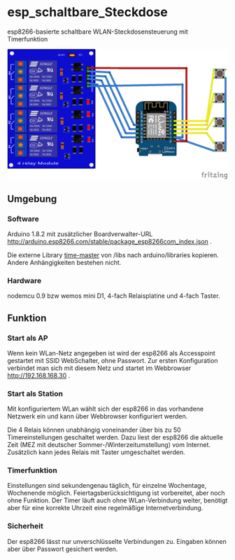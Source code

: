 # esp_schaltbare_Steckdose
esp8266-basierte schaltbare WLAN-Steckdosensteuerung mit Timerfunktion

![Schaltung mit wemos mini D1](fritzing/wemos.png)

## Umgebung
### Software
Arduino 1.8.2 mit zusätzlicher Boardverwalter-URL http://arduino.esp8266.com/stable/package_esp8266com_index.json .

Die externe Library [time-master](https://github.com/PaulStoffregen/Time) von /libs nach arduino/libraries kopieren. Andere Anhängigkeiten bestehen nicht.

### Hardware
nodemcu 0.9 bzw wemos mini D1, 4-fach Relaisplatine und 4-fach Taster.

## Funktion
### Start als AP
Wenn kein WLan-Netz angegeben ist wird der esp8266 als Accesspoint gestartet mit SSID WebSchalter, ohne Passwort. Zur ersten Konfiguration verbindet man sich mit diesem Netz und startet im Webbrowser http://192.168.168.30 .
### Start als Station
Mit konfiguriertem WLan wählt sich der esp8266 in das vorhandene Netzwerk ein und kann über Webbrowser konfiguriert werden.

Die 4 Relais können unabhängig voneinander über bis zu 50 Timereinstellungen geschaltet werden. Dazu liest der esp8266 die aktuelle Zeit (MEZ mit deutscher Sommer-/Winterzeitumstellung) vom Internet. Zusätzlich kann jedes Relais mit Taster umgeschaltet werden.

### Timerfunktion
Einstellungen sind sekundengenau täglich, für einzelne Wochentage, Wochenende möglich. Feiertagsberücksichtigung ist vorbereitet, aber noch ohne Funktion. Der Timer läuft auch ohne WLan-Verbindung weiter, benötigt aber für eine korrekte Uhrzeit eine regelmäßige Internetverbindung.

### Sicherheit
Der esp8266 lässt nur unverschlüsselte Verbindungen zu. Eingaben können aber über Passwort gesichert werden.
